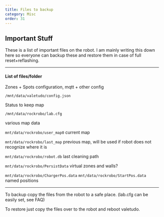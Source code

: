 ```yaml
---
title: Files to backup
category: Misc
order: 31
---
```

## Important Stuff

These is a list of important files on the robot. I am mainly writing this down here so everyone can backup these and restore them in case of full reset+reflashing.


***


####  List of files/folder

Zones + Spots configuration, mqtt + other config

`/mnt/data/valetudo/config.json`

Status to keep map

`/mnt/data/rockrobo/lab.cfg`

various map data

`mnt/data/rockrobo/user_map0` current map

`mnt/data/rockrobo/last_map` previous map, will be used if robot does not recognize where it is

`mnt/data/rockrobo/robot.db` last cleaning path

`mnt/data/rockrobo/PersistData` virtual zones and walls?

`mnt/data/rockrobo/ChargerPos.data`
`mnt/data/rockrobo/StartPos.data` named positions

***

To backup copy the files from the robot to a safe place. (lab.cfg can be easily set, see FAQ)

To restore just copy the files over to the robot and reboot valetudo.